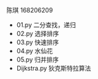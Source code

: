 陈琪 168206209

 - 01.py 二分查找，递归
 - 02.py 选择排序
 - 03.py 快速排序
 - 04.py 水仙花
 - 05.py 归并排序
 - Dijkstra.py 狄克斯特拉算法
